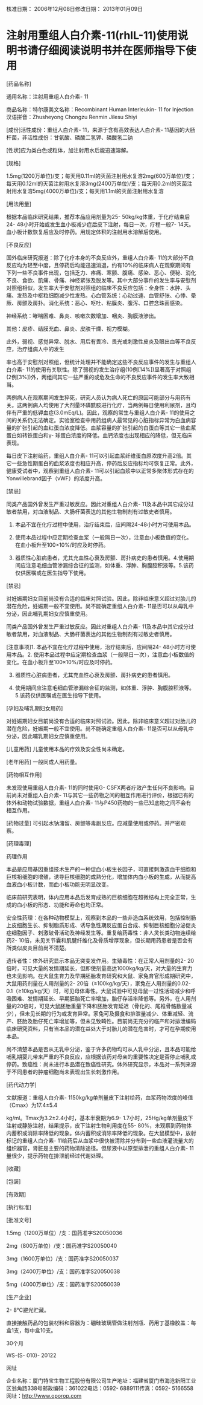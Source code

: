 核准日期： 2006年12月08日修改日期： 2013年01月09日

# 注射用重组人白介素-11(rhIL-11)使用说明书请仔细阅读说明书并在医师指导下使用

[药品名称]

通用名称：注射用重组人白介素- 11

商品名称：特尔康美文名称：Recombinant Human Interleukin- 11 for Injection汉语拼音：Zhusheyong Chongzu Renmin Jilesu Shiyi

[成份]活性成份：重组人白介素- 11，来源于含有高效表达人白介素- 11基因的大肠杆菌，非活性成份：甘氨酸、磷酸二氢钾、磷酸氢二钠

[性状]应为类白色或粒体，加注射用水后能迅速溶解。

[规格]

1.5mg(1200万单位)/支；每天用0.11ml的灭菌注射用水复溶2mg(600万单位)/支；每天用0.12ml的灭菌注射用水复溶3mg(2400万单位)/支；每天用0.2ml的灭菌注射用水复溶5mg(4000万单位)/支；每天用1.1ml的灭菌注射用水复溶

[用法用量]

根据本品临床研究结果，推荐本品应用剂量为25- 50kg/kg体重，于化疗结束后24- 48小时开始或发生血小板减少症后皮下注射，每日一次，疗程一般7- 14天。血小板计数恢复后应及时停药。用规定体积的注射用水溶解后使用。

[不良反应]

国外临床研究报道：除了化疗本身的不良反应外，重组人白介素- 11的大部分不良反应均为轻至中度，且停药后均能迅速消退，约有10%的临床病人在观察期间有下列一些不良事件出现，包括乏力、疼痛、寒颤、腹痛、感染、恶心、便秘、消化不良、食欲、肌痛、骨痛、神经紧张及脱发等。其中大部分事件的发生率与安慰剂对照组相似，发生率大于安慰剂对照组的临床不良反应包括：全身性：水肿、头痛、发热及中枢粒细胞减少性发热。心血管系统：心动过速、血管舒张、心悸、晕厥、房颤及房扑。消化系统：恶心、呕吐、粘膜炎、腹泻、口腔念珠菌感染。

神经系统：哮喘困难、鼻炎、咳嗽次数增加、咽炎、胸膜液渗出。

其他：皮疹、结膜充血、鼻炎、皮肤干燥、视力模糊。

此外，弱视、感觉异常、脱水、用后有畏冷、畏光或刺激性皮炎及眼出血等不良反应，治疗组病人中的发生

率也高于安慰剂对照组，但统计处理并不能确定这些不良反应事件的发生与重组人白介素- 11的使用有关联性。除了弱视的发生治疗组(10例[14%])显著高于对照组(2例[3%])外，两组间其它一些严重的或危及生命的不良反应事件的发生率大致相当。

两例病人在观察期间发生猝死，研究人员认为病人死亡的原因可能部分与用药有关。这两例病人均使用了大剂量环磷酰胺进行化疗，当两例每日使用利尿剂，且均伴有严重的低钾血症(3.0mEq/L)。因此，观察的常生与重组人白介素- 11的使用之间的关系仍无法确定。实验室检查中用药组病人最常见的心脏指标异常为白血病容量的扩张引起的血红蛋白浓度降低。血浆容量的扩张引起的白蛋白等其它一些血浆蛋白如转铁蛋白和γ- 球蛋白浓度的降低。血钙浓度也出现相应的降低，但无临床表现。

每日皮下注射给药，重组人白介素- 11可以引起血浆纤维蛋白原浓度升高2倍。其它一些急性期蛋白的血浆浓度也相应升高，停药后反应指标均可恢复正常。此外，健康受试者中，观察到重组人白介素- 11可以引起血浆中以正常多聚体形式存在的Yonwillebrand因子（vWF）的浓度升高。

[禁忌]

同类产品国外曾发生严重过敏反应。因此对重组人白介素- 11及本品中其它成分过敏者禁用，对血液制品、大肠杆菌表达的其他生物制剂有过敏史者慎用。

1. 本品不宜在化疗过程中使用，治疗结束后，应间隔24-48小时方可使用本品。

2. 使用本品过程中应定期检查血浆（一般隔日一次），注意血小板数值的变化。在血小板升至100×10%/时应及时停药。

3. 器质性心脏病患者，尤其充血性心衰及房颤、房扑病史的患者慎用。4.使用期间应注意毛细血管渗漏综合征的监测，如体重、浮肿、胸腹腔积液等。5.该药仅供医嘱或在医生指导下使用。

[禁忌]

对妊娠期妇女目前尚没有合适的临床对照试验。因此，除非临床意义超过对胎儿的潜在危险，妊娠期一般不宜使用。尚不能确定重组人白介素- 11是否可以从母乳中分泌，因此哺乳期妇女应慎重使用。

同类产品国外曾发生严重过敏反应。因此对重组人白介素- 11及本品中其它成分过敏者禁用，对血液制品、大肠杆菌表达的其他生物制剂有过敏史者慎用。

[注意事项]1. 本品不宜在化疗过程中使用，治疗结束后，应间隔24- 48小时方可使用本品。2. 使用本品过程中应定期检查血浆（一般隔日一次），注意血小板数值的变化。在血小板升至100×10%/时应及时停药。

3. 器质性心脏病患者，尤其充血性心衰及房颤、房扑病史的患者慎用。

4. 使用期间应注意毛细血管渗漏综合征的监测，如体重、浮肿、胸腹腔积液等。5.该药仅供医嘱或在医生指导下使用。

[孕妇及哺乳期妇女用药]

对妊娠期妇女目前尚没有合适的临床对照试验。因此，除非临床意义超过对胎儿的潜在危险，妊娠期一般不宜使用。尚不能确定重组人白介素- 11是否可以从母乳中分泌，因此哺乳期妇女应慎重使用。

[儿童用药] 儿童使用本品的疗效及安全性尚未确定。

[老年用药] 一般同成人用药量。

[药物相互作用]

未发现使用重组人白介素- 11的同时使用G- CSFX两者疗效产生任何不良影响。目前尚未对重组人白介素- 11与其它一些药物之间的相互作用进行评价，根据已有的体外和动物试验数据，重组人白介素- 11与P450药物的一些已知底物之间不会有相互作用。

[药物过量] 可引起水钠潴留、房颤等毒副反应。应减量使用或停药。并严密观察。

[药理毒理]

药理作用

本品是应用基因重组技术生产的一种促血小板生长因子，可直接刺激造血干细胞和巨核祖细胞的增殖，诱导巨核细胞的成熟分化，增加体内血小板的生成，从而提高血液血小板计数，而血小板功能无明显改变。

临床前研究表明，体内应用本品后发育成熟的巨核细胞在超微结构上完全正常，生成的血小板的形态、功能和寿命也均正常。

安全性药理：在各种动物模型上，观察到本品的一些非造血系统效用，包括控制肠上皮细胞生长、抑制脂质形成、诱导急性期反应蛋白合成、抑制巨核细胞分泌促炎症细胞因子、刺激破骨活动及神经发生等。重复给药毒性：非人灵长类动物连续给药2- 10倍，未见关节囊和肌腱纤维化及骨质增厚现象，但长期用药患者是否会有所类似皮炎目前尚不清楚。

遗传者性：体外研究显示本品无突变发作用。生殖毒性：在正常人用剂量的2- 20倍时，可见大量的发情期延长，但即使剂量高达1000kg/kg/天，对大量的生育力也未见影响。在大鼠生育力及早期胚胎发育研究和大鼠、家兔育官形成期研究中，大鼠用药剂量在人用剂量的2- 20倍（≥100kg/kg/天），家兔在人用剂量的0.02- 0.1（≥10kg/kg/天）时，可见母体毒性。大鼠试验中可见母鼠一过性活动减少和呼吸困难、发情期延长、早期胚胎死亡率增加，胎仔存活率降低等。另外，在人用剂量的20倍时，可见大鼠胚胎重量下降和胚胎发育延迟（骨化的、尾椎骨骼数量减少），但未见长期的行为或发育异常。家兔可及摄食和排泄量减少、体重减轻、流产、胚胎及胎仔死亡率增加等，但未见致畸性。目前尚无充分的临产和对排泄编码临床研究资料，只有当本品的潜在益处大于对胎儿的潜在危害时，才可在孕期使用本品。

尚不清楚本品是否从无乳中分泌，鉴于许多药物均可从人乳中分泌，且本品可能给哺乳期婴儿带来严重的不良反应，应根据该药对母亲的重要性决定是否停止哺乳或停药。致癌性：尚未进行本品潜在致癌性研究。体外研究显示，本品对一系列来源于不同患者的肿瘤细胞尚未表现出生长刺激作用。

[药代动力学]

文献报道：重组人白介素- 1150kg/kg单剂量皮下注射给药，血浆药物浓度的峰值（Cmax）为17.4±5.4

kg/ml。Tmax为3.2±2.4小时，基本半衰期为6.9- 1.7小时，25Hg/kg单剂量皮下注射或静脉注射，结果提示，皮下注射生物利用度在55- 80%，未观察到药物体内蓄积或消除率降低的现象。体内蓄积或消除率降低的现象。在大鼠模型中，放射标记的重组人白介素- 11给药后从血浆中很快被清除并分布到一些血液灌流量大的组织器官，肾脏是主要的药物清除途径。但尿液中以原型排泄的重组人白介素- 11量很少，提示药物在排泄前经过代谢处理。

[收藏]

[包装]

[有效期]

[执行标准]

[批准文号]

1.5mg（1200万单位）/支：国药准字S20050036

2mg（800万单位）/支：国药准字S20050040

3mg（1600万单位）/支：国药准字S20050037

3mg（2400万单位）/支：国药准字S20050038

5mg（4000万单位）/支：国药准字S20050039

[生产企业]



2- 8℃避光贮藏。

直接接触药品的包装材料和容器为：硼硅玻璃管做注射剂瓶、药用丁基橡胶盖：每盒1支，每中盒10支。

30个月

WS-(S- 010)- 20122

网址

企业名称：厦门特宝生物工程股份有限公司生产地址：福建省厦门市海沧新阳工业区翁角路338号邮政编码：361022电话：0592- 6889111传真：0592- 5166558网址：http://www.oporop.com